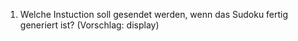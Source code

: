 1. Welche Instuction soll gesendet werden, wenn das Sudoku fertig generiert ist? (Vorschlag: display)
